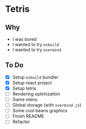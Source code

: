 # Tetris

## Why

- I was bored
- I wanted to try `esbuild`
- I wanted to try `overmind`

## To Do

- [x] Setup `esbuild` bundler
- [x] Setup react project
- [x] Setup tetris
- [ ] Rendering optimization
- [ ] Game menu
- [ ] Global storage (with `overmind.js`)
- [ ] Some cool beans graphics
- [ ] Finish README
- [ ] Refactor
